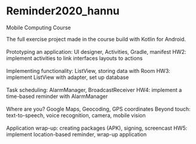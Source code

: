 # Reminder2020_hannu

Mobile Computing Course <br />

The full exercise project made in the course build with Kotlin for Android. <br />
<br />
Prototyping an application: UI designer, Activities, Gradle, manifest HW2: implement activities to link interfaces layouts to actions<br /> <br />
Implementing functionality: ListView, storing data with Room HW3: implement ListView with adapter, set up database <br /><br />
Task scheduling: AlarmManager, BroadcastReceiver HW4: implement a time-based reminder with AlarmManager <br /><br />
Where are you? Google Maps, Geocoding, GPS coordinates Beyond touch: text-to-speech, voice recognition, camera, mobile vision <br /><br />
Application wrap-up: creating packages (APK), signing, screencast HW5: implement location-based reminder, wrap-up application <br /><br />
